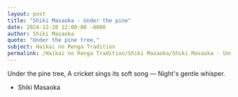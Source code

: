 ```yaml
---
layout: post
title: "Shiki Masaoka - Under the pine"
date: 2024-12-28 12:00:00 -0000
author: Shiki Masaoka
quote: "Under the pine tree,"
subject: Haikai no Renga Tradition
permalink: /Haikai no Renga Tradition/Shiki Masaoka/Shiki Masaoka - Under the pine
---
```


Under the pine tree,
A cricket sings its soft song —
Night's gentle whisper.

- Shiki Masaoka
